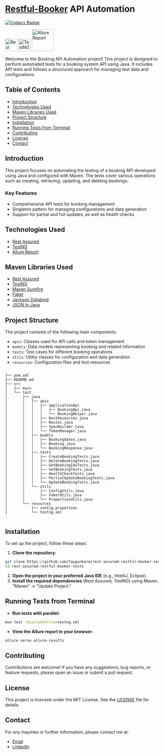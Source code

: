 # [Restful-Booker](https://restful-booker.herokuapp.com/) API Automation

[![Codacy Badge](https://app.codacy.com/project/badge/Grade/287d42d255ee447da31f8f92bb554a12)](https://app.codacy.com?utm_source=gh&utm_medium=referral&utm_content=&utm_campaign=Badge_grade)

<a href="https://rest-assured.io/"><img src="https://avatars.githubusercontent.com/u/19369327?s=280&v=4" width="40" alt="Rest Assured"/></a>
<a href="https://testng.org/"><img src="https://e7.pngegg.com/pngimages/640/776/png-clipart-testng-logo-software-testing-software-framework-computer-icons-automation-testing-angle-text.png" height="40" alt="TestNG"/></a>
<a href="https://allurereport.org//"><img src="https://s3.eu-west-1.amazonaws.com/matrix.assets/cbnapp7fuq7flsqwoc9gn8hpo7ql" width="71" alt="Allure Report"/></a>

Welcome to the Booking API Automation project! This project is designed to perform automated tests for a booking system API using Java. It includes API tests and follows a structured approach for managing test data and configurations.

## Table of Contents
- [Introduction](#introduction)
- [Technologies Used](#technologies-used)
- [Maven Libraries Used](#maven-libraries-used)
- [Project Structure](#project-structure)
- [Installation](#installation)
- [Running Tests from Terminal](#running-tests-from-terminal)
- [Contributing](#contributing)
- [License](#license)
- [Contact](#contact)

## Introduction

This project focuses on automating the testing of a booking API developed using Java and configured with Maven. The tests cover various operations such as creating, retrieving, updating, and deleting bookings.

### Key Features
- Comprehensive API tests for booking management
- Singleton pattern for managing configurations and data generation
- Support for partial and full updates, as well as health checks

## Technologies Used

- [Rest Assured](https://rest-assured.io/)
- [TestNG](https://testng.org/)
- [Allure Report](https://allurereport.org/)

## Maven Libraries Used
- [Rest Assured](https://mvnrepository.com/artifact/io.rest-assured/rest-assured)
- [TestNG](https://mvnrepository.com/artifact/org.testng/testng)
- [Maven Surefire](https://mvnrepository.com/artifact/org.apache.maven.plugins/maven-surefire-plugin)
- [Faker](https://mvnrepository.com/artifact/com.github.javafaker/javafaker)
- [Jackson Databind](https://mvnrepository.com/artifact/com.fasterxml.jackson.core/jackson-databind)
- [JSON In Java](https://mvnrepository.com/artifact/org.json/json)

## Project Structure

The project consists of the following main components:

- `apis`: Classes used for API calls and token management
- `models`: Data models representing booking and related information
- `tests`: Test cases for different booking operations
- `utils`: Utility classes for configuration and data generation
- `resources`: Configuration files and test resources

```plaintext
.
├── pom.xml
├── README.md
├── src
│   ├── main
│   └── test
│       ├── java
│       │   ├── apis
│       │   │   ├── applicationApi
│       │   │   │   ├── BookingApi.java
│       │   │   │   └── BookingHelper.java
│       │   │   ├── RestResources.java
│       │   │   ├── Routes.java
│       │   │   ├── SpecBuilder.java
│       │   │   └── TokenManager.java
│       │   ├── models
│       │   │   ├── Bookingdates.java
│       │   │   ├── Booking.java
│       │   │   └── BookingResponse.java
│       │   ├── tests
│       │   │   ├── CreateBookingTests.java
│       │   │   ├── DeleteBookingTests.java
│       │   │   ├── GetBookingIdsTests.java
│       │   │   ├── GetBookingTests.java
│       │   │   ├── HealthCheckTests.java
│       │   │   ├── PartialUpdateBookingTests.java
│       │   │   └── UpdateBookingTests.java
│       │   └── utils
│       │       ├── ConfigUtils.java
│       │       ├── FakerUtils.java
│       │       └── PropertiesUtils.java
│       └── resources
│           ├── config.properties
│           └── testng.xml
.
```
## Installation

To set up the project, follow these steps:
1. **Clone the repository**:
```bash
git clone https://github.com/taygunkara/rest-assured-restful-booker-tests.git
cd rest-assured-restful-booker-tests
```

2. **Open the project in your preferred Java IDE** (e.g., IntelliJ, Eclipse).
3. **Install the required dependencies** (Rest Assured, TestNG) using Maven. "Maven" -> "Update Project."

## Running Tests from Terminal

- **Run tests with parallel:**
```bash
mvn test -DsuiteXmlFile=testng.xml
```

- **View the Allure report in your browser:**
```bash
allure serve allure-results
```

## Contributing
Contributions are welcome! If you have any suggestions, bug reports, or feature requests, please open an issue or submit a pull request.

## License
This project is licensed under the MIT License. See the [LICENSE](LICENSE) file for details.

## Contact
For any inquiries or further information, please contact me at:
- [Email](mailto:kara.taygun@gmail.com)
- [LinkedIn](https://www.linkedin.com/in/taygunkara/) 
